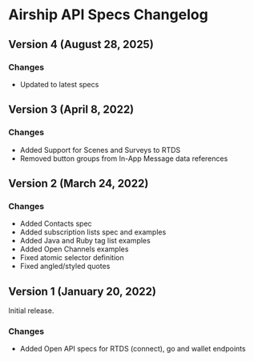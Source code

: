 # Airship API Specs Changelog

## Version 4 (August 28, 2025)

### Changes

- Updated to latest specs

## Version 3 (April 8, 2022)

### Changes

- Added Support for Scenes and Surveys to RTDS
- Removed button groups from In-App Message data references

## Version 2 (March 24, 2022)

### Changes

- Added Contacts spec
- Added subscription lists spec and examples
- Added Java and Ruby tag list examples
- Added Open Channels examples
- Fixed atomic selector definition
- Fixed angled/styled quotes

## Version 1 (January 20, 2022)

Initial release.

### Changes
- Added Open API specs for RTDS (connect), go and wallet endpoints

